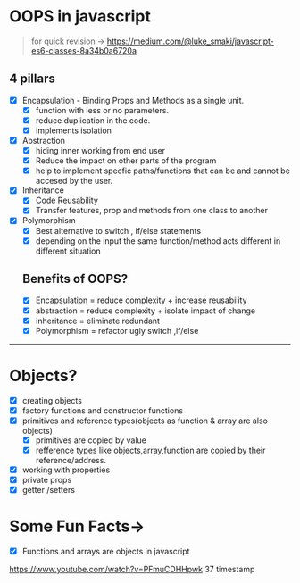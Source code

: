 # OOPS in javascript

> for quick revision -> https://medium.com/@luke_smaki/javascript-es6-classes-8a34b0a6720a

## 4 pillars

- [x] Encapsulation - Binding Props and Methods as a single unit.
  - [x] function with less or no parameters.
  - [x] reduce duplication in the code.
  - [x] implements isolation
- [x] Abstraction
  - [x] hiding inner working from end user
  - [x] Reduce the impact on other parts of the program
  - [x] help to implement specfic paths/functions that can be and cannot be accesed by the user.
- [x] Inheritance
  - [x] Code Reusability
  - [x] Transfer features, prop and methods from one class to another
- [x] Polymorphism
  - [x] Best alternative to switch , if/else statements
  - [x] depending on the input the same function/method acts different in different situation

  ## Benefits of OOPS?
  - [x] Encapsulation = reduce complexity + increase reusability
  - [x] abstraction = reduce complexity + isolate impact of change
  - [x] inheritance = eliminate redundant
  - [x] Polymorphism = refactor ugly switch ,if/else

---

# Objects?
- [x] creating objects
- [x] factory functions and constructor functions
- [x] primitives and reference types(objects as function & array are also objects)
  - [x] primitives are copied by value
  - [x] refference types like objects,array,function are copied by their reference/address.
- [x] working with properties
- [x] private props
- [x] getter /setters

# Some Fun Facts->
- [x] Functions and arrays are objects in javascript

https://www.youtube.com/watch?v=PFmuCDHHpwk
37 timestamp
